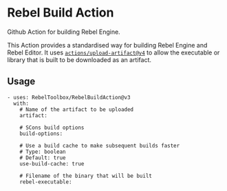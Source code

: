 # Rebel Build Action

Github Action for building Rebel Engine.

This Action provides a standardised way for building Rebel Engine and Rebel Editor. It uses [`actions/upload-artifact@v4`](https://github.com/actions/upload-artifact) to allow the executable or library that is built to be downloaded as an artifact.

## Usage

```
- uses: RebelToolbox/RebelBuildAction@v3
  with:
    # Name of the artifact to be uploaded
    artifact:
    
    # SCons build options
    build-options:
    
    # Use a build cache to make subsequent builds faster
    # Type: boolean
    # Default: true
    use-build-cache: true

    # Filename of the binary that will be built
    rebel-executable:
```
